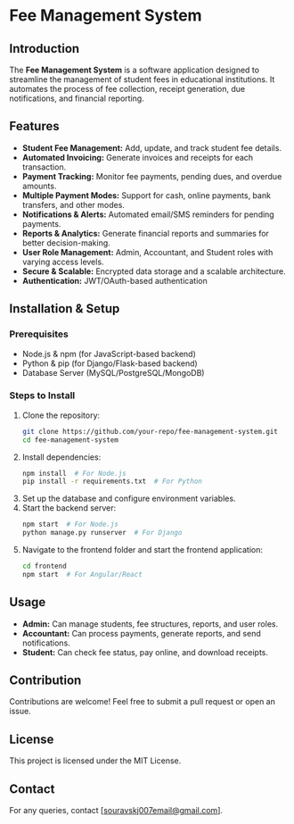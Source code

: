 # Fee Management System

## Introduction
The **Fee Management System** is a software application designed to streamline the management of student fees in educational institutions. It automates the process of fee collection, receipt generation, due notifications, and financial reporting.

## Features
- **Student Fee Management:** Add, update, and track student fee details.
- **Automated Invoicing:** Generate invoices and receipts for each transaction.
- **Payment Tracking:** Monitor fee payments, pending dues, and overdue amounts.
- **Multiple Payment Modes:** Support for cash, online payments, bank transfers, and other modes.
- **Notifications & Alerts:** Automated email/SMS reminders for pending payments.
- **Reports & Analytics:** Generate financial reports and summaries for better decision-making.
- **User Role Management:** Admin, Accountant, and Student roles with varying access levels.
- **Secure & Scalable:** Encrypted data storage and a scalable architecture.
- **Authentication:** JWT/OAuth-based authentication

## Installation & Setup
### Prerequisites
- Node.js & npm (for JavaScript-based backend)
- Python & pip (for Django/Flask-based backend)
- Database Server (MySQL/PostgreSQL/MongoDB)

### Steps to Install
1. Clone the repository:
   ```sh
   git clone https://github.com/your-repo/fee-management-system.git
   cd fee-management-system
   ```
2. Install dependencies:
   ```sh
   npm install  # For Node.js
   pip install -r requirements.txt  # For Python
   ```
3. Set up the database and configure environment variables.
4. Start the backend server:
   ```sh
   npm start  # For Node.js
   python manage.py runserver  # For Django
   ```
5. Navigate to the frontend folder and start the frontend application:
   ```sh
   cd frontend
   npm start  # For Angular/React
   ```

## Usage
- **Admin:** Can manage students, fee structures, reports, and user roles.
- **Accountant:** Can process payments, generate reports, and send notifications.
- **Student:** Can check fee status, pay online, and download receipts.

## Contribution
Contributions are welcome! Feel free to submit a pull request or open an issue.

## License
This project is licensed under the MIT License.

## Contact
For any queries, contact [souravskj007email@gmail.com].

